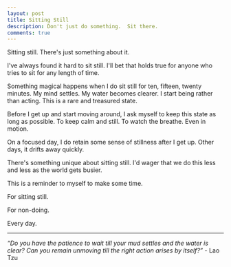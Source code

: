 ```yaml
---
layout: post
title: Sitting Still
description: Don't just do something.  Sit there.
comments: true
---
```

Sitting still.  There's just something about it.

I've always found it hard to sit still.  I'll bet that holds true for anyone who tries to sit for any length of time.

Something magical happens when I do sit still for ten, fifteen, twenty minutes.  My mind settles.  My water becomes clearer. I start being rather than acting.  This is a rare and treasured state.

Before I get up and start moving around, I ask myself to keep this state as long as possible.  To keep calm and still. To watch the breathe. Even in motion.

On a focused day, I do retain some sense of stillness after I get up.  Other days, it drifts away quickly.

There's something unique about sitting still.  I'd wager that we do this less and less as the world gets busier.

This is a reminder to myself to make some time.

For sitting still.

For non-doing.

Every day.

--------

*“Do you have the patience to wait*
*till your mud settles and the water is clear?*
*Can you remain unmoving*
*till the right action arises by itself?”* - Lao Tzu
